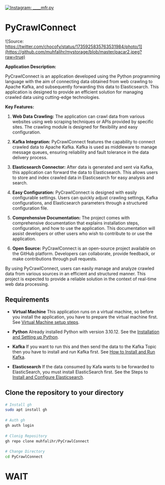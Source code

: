 [![Instagram: ____mfr.py](https://img.shields.io/badge/Instagram-Follow%20Me-blue?style=social&logo=instagram)](https://www.instagram.com/_____mfr.py/)

# PyCrawlConnect

![Source: https://twitter.com/chocofy/status/1735925835763531984/photo/1](https://github.com/muhfalihr/mystorage/blob/master/pacar2.jpeg?raw=true)

**Application Description:**

PyCrawlConnect is an application developed using the Python programming language with the aim of connecting data obtained from web crawling to Apache Kafka, and subsequently forwarding this data to Elasticsearch. This application is designed to provide an efficient solution for managing crawled data using cutting-edge technologies.

**Key Features:**

1. **Web Data Crawling:** The application can crawl data from various websites using web scraping techniques or APIs provided by specific sites. The crawling module is designed for flexibility and easy configuration.

2. **Kafka Integration:** PyCrawlConnect features the capability to connect crawled data to Apache Kafka. Kafka is used as middleware to manage message queues, ensuring reliability and fault tolerance in the data delivery process.

3. **Elasticsearch Connector:** After data is generated and sent via Kafka, this application can forward the data to Elasticsearch. This allows users to store and index crawled data in Elasticsearch for easy analysis and search.

4. **Easy Configuration:** PyCrawlConnect is designed with easily configurable settings. Users can quickly adjust crawling settings, Kafka configurations, and Elasticsearch parameters through a structured configuration file.

5. **Comprehensive Documentation:** The project comes with comprehensive documentation that explains installation steps, configuration, and how to use the application. This documentation will assist developers or other users who wish to contribute to or use the application.

6. **Open Source:** PyCrawlConnect is an open-source project available on the GitHub platform. Developers can collaborate, provide feedback, or make contributions through pull requests.

By using PyCrawlConnect, users can easily manage and analyze crawled data from various sources in an efficient and structured manner. This project is expected to provide a reliable solution in the context of real-time web data processing.

## Requirements

- **Virtual Machine**
  This application runs on a virtual machine, so before you install the application, you have to prepare the virtual machine first. See [Virtual Machine setup steps](https://github.com/muhfalihr/PyCrawlConnect/blob/master/md/VM.md).

- **Python**
  Already installed Python with version 3.10.12. See the [Installation and Setting up Python](https://github.com/muhfalihr/PyCrawlConnect/blob/master/md/PY.md).

- **Kafka**
  If you want to run this and then send the data to the Kafka Topic then you have to install and run Kafka first. See [How to Install and Run Kafka](https://github.com/muhfalihr/PyCrawlConnect/blob/master/md/KAFKA.md).

- **Elasticsearch**
  If the data consumed by Kafa wants to be forwarded to ElasticSearch, you must install ElasticSearch first. See the Steps to [Install and Configure Elasticsearch](https://github.com/muhfalihr/PyCrawlConnect/blob/master/md/ES.md).

## Clone the repository to your directory

```sh
# Install gh
sudo apt install gh

# Auth gh
gh auth login

# Clonig Repository
gh repo clone muhfalihr/PyCrawlConnect

# Change Directory
cd PyCrawlConnect
```

# WAIT
